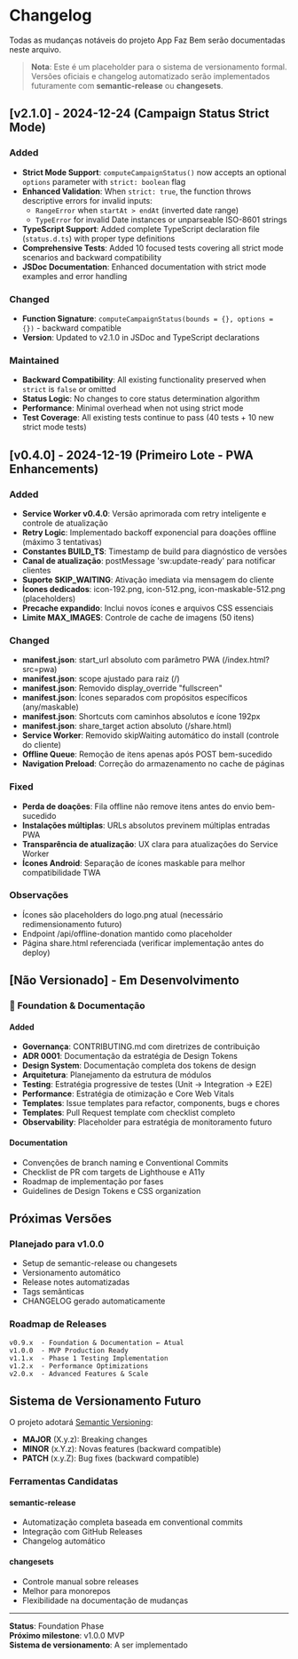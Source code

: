 # Changelog

Todas as mudanças notáveis do projeto App Faz Bem serão documentadas neste arquivo.

> **Nota**: Este é um placeholder para o sistema de versionamento formal. Versões oficiais e changelog automatizado serão implementados futuramente com **semantic-release** ou **changesets**.

## [v2.1.0] - 2024-12-24 (Campaign Status Strict Mode)

### Added
- **Strict Mode Support**: `computeCampaignStatus()` now accepts an optional `options` parameter with `strict: boolean` flag
- **Enhanced Validation**: When `strict: true`, the function throws descriptive errors for invalid inputs:
  - `RangeError` when `startAt > endAt` (inverted date range)
  - `TypeError` for invalid Date instances or unparseable ISO-8601 strings
- **TypeScript Support**: Added complete TypeScript declaration file (`status.d.ts`) with proper type definitions
- **Comprehensive Tests**: Added 10 focused tests covering all strict mode scenarios and backward compatibility
- **JSDoc Documentation**: Enhanced documentation with strict mode examples and error handling

### Changed
- **Function Signature**: `computeCampaignStatus(bounds = {}, options = {})` - backward compatible
- **Version**: Updated to v2.1.0 in JSDoc and TypeScript declarations

### Maintained
- **Backward Compatibility**: All existing functionality preserved when `strict` is `false` or omitted
- **Status Logic**: No changes to core status determination algorithm
- **Performance**: Minimal overhead when not using strict mode
- **Test Coverage**: All existing tests continue to pass (40 tests + 10 new strict mode tests)

## [v0.4.0] - 2024-12-19 (Primeiro Lote - PWA Enhancements)

### Added
- **Service Worker v0.4.0**: Versão aprimorada com retry inteligente e controle de atualização
- **Retry Logic**: Implementado backoff exponencial para doações offline (máximo 3 tentativas)
- **Constantes BUILD_TS**: Timestamp de build para diagnóstico de versões
- **Canal de atualização**: postMessage 'sw:update-ready' para notificar clientes
- **Suporte SKIP_WAITING**: Ativação imediata via mensagem do cliente
- **Ícones dedicados**: icon-192.png, icon-512.png, icon-maskable-512.png (placeholders)
- **Precache expandido**: Inclui novos ícones e arquivos CSS essenciais
- **Limite MAX_IMAGES**: Controle de cache de imagens (50 itens)

### Changed
- **manifest.json**: start_url absoluto com parâmetro PWA (/index.html?src=pwa)
- **manifest.json**: scope ajustado para raiz (/)
- **manifest.json**: Removido display_override "fullscreen" 
- **manifest.json**: Ícones separados com propósitos específicos (any/maskable)
- **manifest.json**: Shortcuts com caminhos absolutos e ícone 192px
- **manifest.json**: share_target action absoluto (/share.html)
- **Service Worker**: Removido skipWaiting automático do install (controle do cliente)
- **Offline Queue**: Remoção de itens apenas após POST bem-sucedido
- **Navigation Preload**: Correção do armazenamento no cache de páginas

### Fixed
- **Perda de doações**: Fila offline não remove itens antes do envio bem-sucedido
- **Instalações múltiplas**: URLs absolutos previnem múltiplas entradas PWA
- **Transparência de atualização**: UX clara para atualizações do Service Worker
- **Ícones Android**: Separação de ícones maskable para melhor compatibilidade TWA

### Observações
- Ícones são placeholders do logo.png atual (necessário redimensionamento futuro)
- Endpoint /api/offline-donation mantido como placeholder
- Página share.html referenciada (verificar implementação antes do deploy)

## [Não Versionado] - Em Desenvolvimento

### 🎉 Foundation & Documentação

#### Added
- **Governança**: CONTRIBUTING.md com diretrizes de contribuição
- **ADR 0001**: Documentação da estratégia de Design Tokens
- **Design System**: Documentação completa dos tokens de design
- **Arquitetura**: Planejamento da estrutura de módulos
- **Testing**: Estratégia progressive de testes (Unit → Integration → E2E)
- **Performance**: Estratégia de otimização e Core Web Vitals
- **Templates**: Issue templates para refactor, components, bugs e chores
- **Templates**: Pull Request template com checklist completo
- **Observability**: Placeholder para estratégia de monitoramento futuro

#### Documentation
- Convenções de branch naming e Conventional Commits
- Checklist de PR com targets de Lighthouse e A11y
- Roadmap de implementação por fases
- Guidelines de Design Tokens e CSS organization

## Próximas Versões

### Planejado para v1.0.0
- Setup de semantic-release ou changesets
- Versionamento automático
- Release notes automatizadas
- Tags semânticas
- CHANGELOG gerado automaticamente

### Roadmap de Releases

```
v0.9.x  - Foundation & Documentation ← Atual
v1.0.0  - MVP Production Ready
v1.1.x  - Phase 1 Testing Implementation
v1.2.x  - Performance Optimizations
v2.0.x  - Advanced Features & Scale
```

## Sistema de Versionamento Futuro

O projeto adotará [Semantic Versioning](https://semver.org/):

- **MAJOR** (X.y.z): Breaking changes
- **MINOR** (x.Y.z): Novas features (backward compatible)
- **PATCH** (x.y.Z): Bug fixes (backward compatible)

### Ferramentas Candidatas

#### semantic-release
- Automatização completa baseada em conventional commits
- Integração com GitHub Releases
- Changelog automático

#### changesets
- Controle manual sobre releases
- Melhor para monorepos
- Flexibilidade na documentação de mudanças

---

**Status**: Foundation Phase  
**Próximo milestone**: v1.0.0 MVP  
**Sistema de versionamento**: A ser implementado